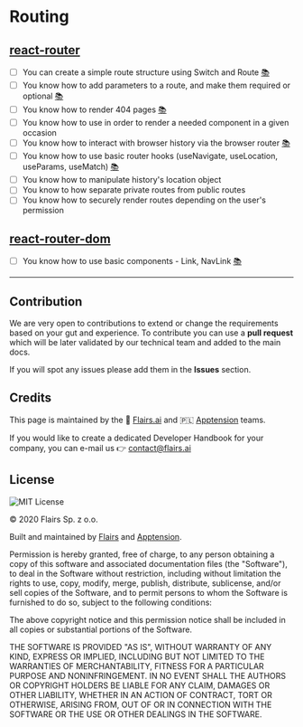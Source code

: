 Routing
=======

[react-router](/Technical%20Stack/Frontend%20Developer/Routing.md#react-router)
-------------------------------------------------------------------------------

*   [ ] You can create a simple route structure using Switch and Route [:books:](https://reactrouter.com/en/main/components/route)
*   [ ] You know how to add parameters to a route, and make them required or optional [:books:](https://ui.dev/react-router-url-parameters)
*   [ ] You know how to render 404 pages [:books:](https://ui.dev/react-router-handling-404-pages)
*   [ ] You know how to use <Redirect> in order to render a needed component in a given occasion
*   [ ] You know how to interact with browser history via the browser router [:books:](https://reactrouter.com/en/main/routers/browser-router)
*   [ ] You know how to use basic router hooks (useNavigate, useLocation, useParams, useMatch) [:books:](https://reactrouter.com/en/main/hooks/use-match)
*   [ ] You know how to manipulate history's location object
*   [ ] You know to how separate private routes from public routes
*   [ ] You know how to securely render routes depending on the user's permission

[react-router-dom](/Technical%20Stack/Frontend%20Developer/Routing.md#react-router-dom)
---------------------------------------------------------------------------------------

*   [ ] You know how to use basic components - Link, NavLink [:books:](https://www.codementor.io/@packt/using-the-link-and-navlink-components-to-navigate-to-a-route-rieqipp42)

* * *

Contribution
------------

We are very open to contributions to extend or change the requirements based on your gut and experience. To contribute you can use a **pull request** which will be later validated by our technical team and added to the main docs.

If you will spot any issues please add them in the **Issues** section.

Credits
-------

This page is maintained by the 🔹 [Flairs.ai](http://Flairs.ai) and 🇵🇱 [Apptension](https://apptension.com) teams.

If you would like to create a dedicated Developer Handbook for your company, you can e-mail us 👉 [contact@flairs.ai](mailto:contact@flairs.ai)

License
-------

![MIT License](https://img.shields.io/badge/License-MIT-blue.svg)

© 2020 Flairs Sp. z o.o.

Built and maintained by [Flairs](https://www.flairs.ai) and [Apptension](https://apptension.com).

Permission is hereby granted, free of charge, to any person obtaining a copy of this software and associated documentation files (the "Software"), to deal in the Software without restriction, including without limitation the rights to use, copy, modify, merge, publish, distribute, sublicense, and/or sell copies of the Software, and to permit persons to whom the Software is furnished to do so, subject to the following conditions:

The above copyright notice and this permission notice shall be included in all copies or substantial portions of the Software.

THE SOFTWARE IS PROVIDED "AS IS", WITHOUT WARRANTY OF ANY KIND, EXPRESS OR IMPLIED, INCLUDING BUT NOT LIMITED TO THE WARRANTIES OF MERCHANTABILITY, FITNESS FOR A PARTICULAR PURPOSE AND NONINFRINGEMENT. IN NO EVENT SHALL THE AUTHORS OR COPYRIGHT HOLDERS BE LIABLE FOR ANY CLAIM, DAMAGES OR OTHER LIABILITY, WHETHER IN AN ACTION OF CONTRACT, TORT OR OTHERWISE, ARISING FROM, OUT OF OR IN CONNECTION WITH THE SOFTWARE OR THE USE OR OTHER DEALINGS IN THE SOFTWARE.
